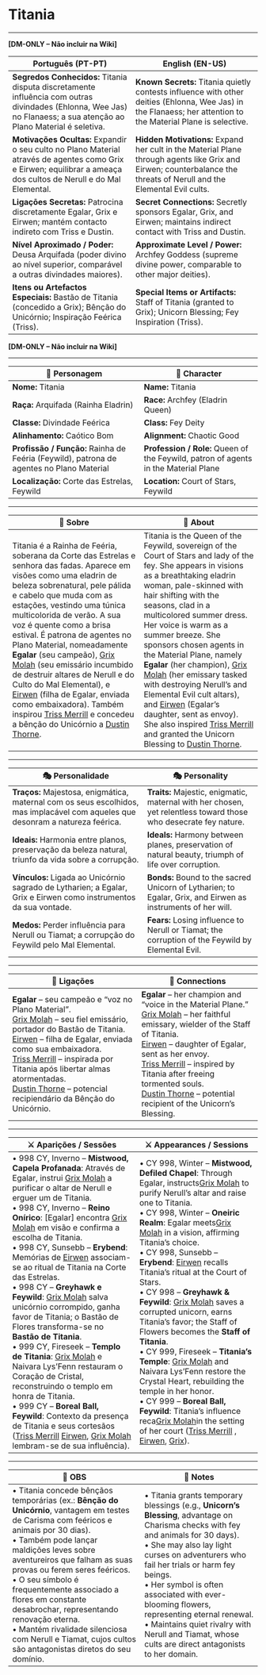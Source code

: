 # Titania

---

**[DM-ONLY – Não incluir na Wiki]**

| Português (PT-PT) | English (EN-US) |
| ----------------- | --------------- |
| **Segredos Conhecidos:** Titania disputa discretamente influência com outras divindades (Ehlonna, Wee Jas) no Flanaess; a sua atenção ao Plano Material é seletiva. | **Known Secrets:** Titania quietly contests influence with other deities (Ehlonna, Wee Jas) in the Flanaess; her attention to the Material Plane is selective. |
| **Motivações Ocultas:** Expandir o seu culto no Plano Material através de agentes como Grix e Eirwen; equilibrar a ameaça dos cultos de Nerull e do Mal Elemental. | **Hidden Motivations:** Expand her cult in the Material Plane through agents like Grix and Eirwen; counterbalance the threats of Nerull and the Elemental Evil cults. |
| **Ligaçōes Secretas:** Patrocina discretamente Egalar, Grix e Eirwen; mantém contacto indireto com Triss e Dustin. | **Secret Connections:** Secretly sponsors Egalar, Grix, and Eirwen; maintains indirect contact with Triss and Dustin. |
| **Nível Aproximado / Poder:** Deusa Arquifada (poder divino ao nível superior, comparável a outras divindades maiores). | **Approximate Level / Power:** Archfey Goddess (supreme divine power, comparable to other major deities). |
| **Itens ou Artefactos Especiais:** Bastão de Titania (concedido a Grix); Bênção do Unicórnio; Inspiração Feérica (Triss). | **Special Items or Artifacts:** Staff of Titania (granted to Grix); Unicorn Blessing; Fey Inspiration (Triss). |

**[DM-ONLY – Não incluir na Wiki]**

---

| 🧙 Personagem                                                                            | 🧙 Character                                                                        |
| ---------------------------------------------------------------------------------------- | ----------------------------------------------------------------------------------- |
| **Nome:** Titania                                                                        | **Name:** Titania                                                                   |
| **Raça:** Arquifada (Rainha Eladrin)                                                     | **Race:** Archfey (Eladrin Queen)                                                   |
| **Classe:** Divindade Feérica                                                            | **Class:** Fey Deity                                                                |
| **Alinhamento:** Caótico Bom                                                             | **Alignment:** Chaotic Good                                                         |
| **Profissão / Função:** Rainha de Feéria (Feywild), patrona de agentes no Plano Material | **Profession / Role:** Queen of the Feywild, patron of agents in the Material Plane |
| **Localização:** Corte das Estrelas, Feywild                                             | **Location:** Court of Stars, Feywild                                               |

---

| 📖 Sobre | 📖 About |
| -------- | -------- |
| Titania é a Rainha de Feéria, soberana da Corte das Estrelas e senhora das fadas. Aparece em visões como uma eladrin de beleza sobrenatural, pele pálida e cabelo que muda com as estações, vestindo uma túnica multicolorida de verão. A sua voz é quente como a brisa estival. É patrona de agentes no Plano Material, nomeadamente **Egalar** (seu campeão), [Grix Molah](pc_grix_molah.md) (seu emissário incumbido de destruir altares de Nerull e do Culto do Mal Elemental), e [Eirwen](pc_eirwen.md) (filha de Egalar, enviada como embaixadora). Também inspirou [Triss Merrill](pc_triss_merrill.md) e concedeu a bênção do Unicórnio a [Dustin Thorne](pc_dustin_thorne.md). | Titania is the Queen of the Feywild, sovereign of the Court of Stars and lady of the fey. She appears in visions as a breathtaking eladrin woman, pale-skinned with hair shifting with the seasons, clad in a multicolored summer dress. Her voice is warm as a summer breeze. She sponsors chosen agents in the Material Plane, namely **Egalar** (her champion), [Grix Molah](pc_grix_molah.md) (her emissary tasked with destroying Nerull’s and Elemental Evil cult altars), and [Eirwen](pc_eirwen.md) (Egalar’s daughter, sent as envoy). She also inspired [Triss Merrill](pc_triss_merrill.md) and granted the Unicorn Blessing to [Dustin Thorne](pc_dustin_thorne.md). |

---

| 🎭 Personalidade | 🎭 Personality |
| ---------------- | --------------- |
| **Traços:** Majestosa, enigmática, maternal com os seus escolhidos, mas implacável com aqueles que desonram a natureza feérica. | **Traits:** Majestic, enigmatic, maternal with her chosen, yet relentless toward those who desecrate fey nature. |
| **Ideais:** Harmonia entre planos, preservação da beleza natural, triunfo da vida sobre a corrupção. | **Ideals:** Harmony between planes, preservation of natural beauty, triumph of life over corruption. |
| **Vínculos:** Ligada ao Unicórnio sagrado de Lytharien; a Egalar, Grix e Eirwen como instrumentos da sua vontade. | **Bonds:** Bound to the sacred Unicorn of Lytharien; to Egalar, Grix, and Eirwen as instruments of her will. |
| **Medos:** Perder influência para Nerull ou Tiamat; a corrupção do Feywild pelo Mal Elemental. | **Fears:** Losing influence to Nerull or Tiamat; the corruption of the Feywild by Elemental Evil. |

---

| 🔗 Ligações                                                                                                                                                                                                                                                                                                                                                                                                       | 🔗 Connections                                                                                                                                                                                                                                                                                                                                                                                                    |
| ----------------------------------------------------------------------------------------------------------------------------------------------------------------------------------------------------------------------------------------------------------------------------------------------------------------------------------------------------------------------------------------------------------------- | ----------------------------------------------------------------------------------------------------------------------------------------------------------------------------------------------------------------------------------------------------------------------------------------------------------------------------------------------------------------------------------------------------------------- |
| **Egalar** – seu campeão e “voz no Plano Material”.<br>[Grix Molah](pc_grix_molah.md) – seu fiel emissário, portador do Bastão de Titania.<br>[Eirwen](pc_eirwen.md) – filha de Egalar, enviada como sua embaixadora.<br>[Triss Merrill](pc_triss_merrill.md) – inspirada por Titania após libertar almas atormentadas.<br>[Dustin Thorne](pc_dustin_thorne.md) – potencial recipiendário da Bênção do Unicórnio. | **Egalar** – her champion and “voice in the Material Plane.”<br>[Grix Molah](pc_grix_molah.md) – her faithful emissary, wielder of the Staff of Titania.<br>[Eirwen](pc_eirwen.md) – daughter of Egalar, sent as her envoy.<br>[Triss Merrill](pc_triss_merrill.md) – inspired by Titania after freeing tormented souls.<br>[Dustin Thorne](pc_dustin_thorne.md) – potential recipient of the Unicorn’s Blessing. |

---

| ⚔️ Aparições / Sessões                                                                                                                                                                                                                                                                                                                                                                                                                                                                                                                                                                                                                                                                                                                                                                                                                                                                                                                                                                                                         | ⚔️ Appearances / Sessions                                                                                                                                                                                                                                                                                                                                                                                                                                                                                                                                                                                                                                                                                                                                                                                                                                                                                                                                               |
| ------------------------------------------------------------------------------------------------------------------------------------------------------------------------------------------------------------------------------------------------------------------------------------------------------------------------------------------------------------------------------------------------------------------------------------------------------------------------------------------------------------------------------------------------------------------------------------------------------------------------------------------------------------------------------------------------------------------------------------------------------------------------------------------------------------------------------------------------------------------------------------------------------------------------------------------------------------------------------------------------------------------------------ | ----------------------------------------------------------------------------------------------------------------------------------------------------------------------------------------------------------------------------------------------------------------------------------------------------------------------------------------------------------------------------------------------------------------------------------------------------------------------------------------------------------------------------------------------------------------------------------------------------------------------------------------------------------------------------------------------------------------------------------------------------------------------------------------------------------------------------------------------------------------------------------------------------------------------------------------------------------------------- |
| • 998 CY, Inverno – **Mistwood, Capela Profanada**: Através de Egalar, instrui [Grix Molah](pc_grix_molah.md) a purificar o altar de Nerull e erguer um de Titania.<br>• 998 CY, Inverno – **Reino Onírico**: [Egalar] encontra [Grix Molah](pc_grix_molah.md) em visão e confirma a escolha de Titania.<br>• 998 CY, Sunsebb – **Erybend**: Memórias de [Eirwen](pc_eirwen.md) associam-se ao ritual de Titania na Corte das Estrelas.<br>• 998 CY – **Greyhawk e Feywild**: [Grix Molah](pc_grix_molah.md) salva unicórnio corrompido, ganha favor de Titania; o Bastão de Flores transforma-se no **Bastão de Titania**.<br>• 999 CY, Fireseek – **Templo de Titania**: [Grix Molah](pc_grix_molah.md) e Naivara Lys’Fenn restauram o Coração de Cristal, reconstruindo o templo em honra de Titania.<br>• 999 CY – **Boreal Ball, Feywild**: Contexto da presença de Titania e seus cortesãos ([Triss Merrill](pc_triss_merrill.md)  [Eirwen](pc_eirwen.md), [Grix Molah](pc_grix_molah.md) lembram-se de sua influência). | • CY 998, Winter – **Mistwood, Defiled Chapel**: Through Egalar, instructs[Grix Molah](pc_grix_molah.md) to purify Nerull’s altar and raise one to Titania.<br>• CY 998, Winter – **Oneiric Realm**: Egalar meets[Grix Molah](pc_grix_molah.md) in a vision, affirming Titania’s choice.<br>• CY 998, Sunsebb – **Erybend**: [Eirwen](pc_eirwen.md) recalls Titania’s ritual at the Court of Stars.<br>• CY 998 – **Greyhawk & Feywild**: [Grix Molah](pc_grix_molah.md) saves a corrupted unicorn, earns Titania’s favor; the Staff of Flowers becomes the **Staff of Titania**.<br>• CY 999, Fireseek – **Titania’s Temple**: [Grix Molah](pc_grix_molah.md) and Naivara Lys’Fenn restore the Crystal Heart, rebuilding the temple in her honor.<br>• CY 999 – **Boreal Ball, Feywild**: Titania’s influence reca[Grix Molah](pc_grix_molah.md)in the setting of her court ([Triss Merrill](pc_triss_merrill.md) , [Eirwen](pc_eirwen.md), [Grix](pc_grix_molah.md)). |

---

| 🔮 OBS | 🔮 Notes |
| ------- | -------- |
| • Titania concede bênçãos temporárias (ex.: **Bênção do Unicórnio**, vantagem em testes de Carisma com feéricos e animais por 30 dias).<br>• Também pode lançar maldições leves sobre aventureiros que falham as suas provas ou ferem seres feéricos.<br>• O seu símbolo é frequentemente associado a flores em constante desabrochar, representando renovação eterna.<br>• Mantém rivalidade silenciosa com Nerull e Tiamat, cujos cultos são antagonistas diretos do seu domínio. | • Titania grants temporary blessings (e.g., **Unicorn’s Blessing**, advantage on Charisma checks with fey and animals for 30 days).<br>• She may also lay light curses on adventurers who fail her trials or harm fey beings.<br>• Her symbol is often associated with ever-blooming flowers, representing eternal renewal.<br>• Maintains quiet rivalry with Nerull and Tiamat, whose cults are direct antagonists to her domain. |
